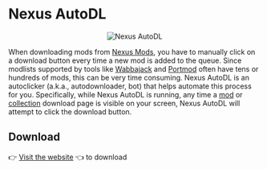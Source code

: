 # Nexus AutoDL

<p align="center">
  <img alt="Nexus AutoDL" src="https://raw.githubusercontent.com/parsiad/nexus-autodl/master/assets/img/logo.png">
</p>

When downloading mods from [Nexus Mods](https://nexusmods.com), you have to manually click on a download button every time a new mod is added to the queue.
Since modlists supported by tools like [Wabbajack](https://www.wabbajack.org) and [Portmod](https://gitlab.com/portmod/portmod) often have tens or hundreds of mods, this can be very time consuming.
Nexus AutoDL is an autoclicker (a.k.a., autodownloader, bot) that helps automate this process for you.
Specifically, while Nexus AutoDL is running, any time a [mod](https://raw.githubusercontent.com/parsiad/nexus-autodl/master/assets/mod_download_page.jpg) or [collection](https://raw.githubusercontent.com/parsiad/nexus-autodl/master/assets/collection_download_page.jpg) download page is visible on your screen, Nexus AutoDL will attempt to click the download button.

## Download

👉 [Visit the website](https://parsiad.github.io/nexus-autodl) 👈 to download
